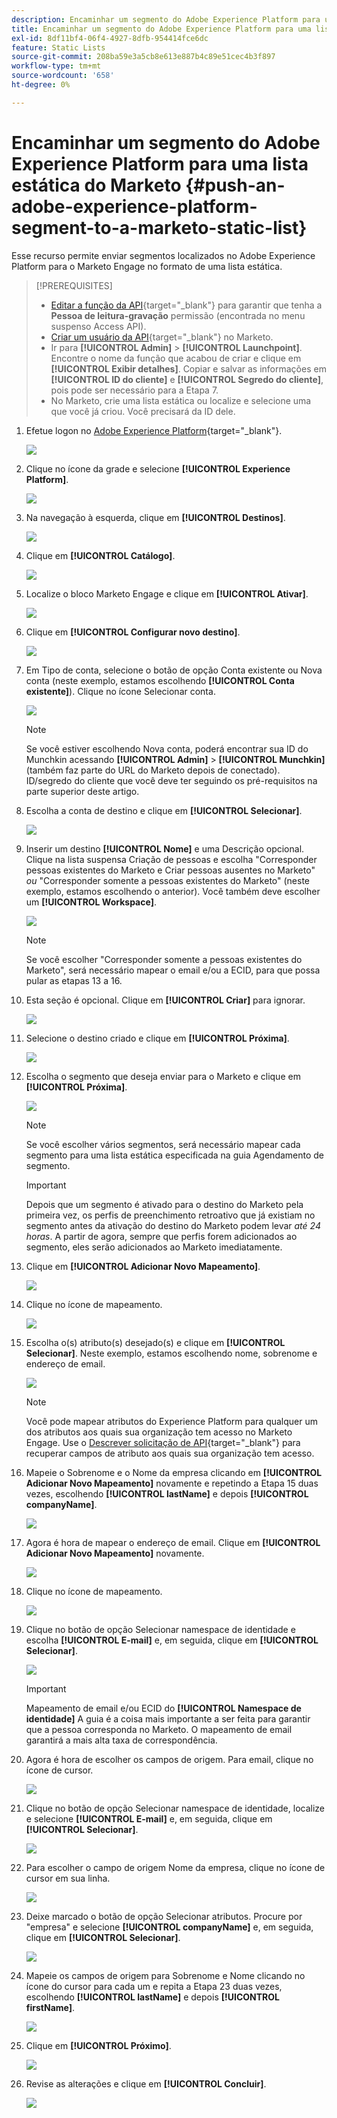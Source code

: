 ```yaml
---
description: Encaminhar um segmento do Adobe Experience Platform para uma lista estática do Marketo - Documentação do Marketo - Documentação do produto
title: Encaminhar um segmento do Adobe Experience Platform para uma lista estática do Marketo
exl-id: 8df11bf4-06f4-4927-8dfb-954414fce6dc
feature: Static Lists
source-git-commit: 208ba59e3a5cb8e613e887b4c89e51cec4b3f897
workflow-type: tm+mt
source-wordcount: '658'
ht-degree: 0%

---
```


# Encaminhar um segmento do Adobe Experience Platform para uma lista estática do Marketo {#push-an-adobe-experience-platform-segment-to-a-marketo-static-list}

Esse recurso permite enviar segmentos localizados no Adobe Experience Platform para o Marketo Engage no formato de uma lista estática.

>[!PREREQUISITES]
>
>* [Editar a função da API](/help/marketo/product-docs/administration/users-and-roles/create-delete-edit-and-change-a-user-role.md#edit-an-existing-role){target="_blank"} para garantir que tenha a **Pessoa de leitura-gravação** permissão (encontrada no menu suspenso Access API).
>* [Criar um usuário da API](/help/marketo/product-docs/administration/users-and-roles/create-an-api-only-user.md){target="_blank"} no Marketo.
>* Ir para **[!UICONTROL Admin]** > **[!UICONTROL Launchpoint]**. Encontre o nome da função que acabou de criar e clique em **[!UICONTROL Exibir detalhes]**. Copiar e salvar as informações em **[!UICONTROL ID do cliente]** e **[!UICONTROL Segredo do cliente]**, pois pode ser necessário para a Etapa 7.
>* No Marketo, crie uma lista estática ou localize e selecione uma que você já criou. Você precisará da ID dele.

1. Efetue logon no [Adobe Experience Platform](https://experience.adobe.com/){target="_blank"}.

   ![](assets/push-an-adobe-experience-platform-segment-1.png)

1. Clique no ícone da grade e selecione **[!UICONTROL Experience Platform]**.

   ![](assets/push-an-adobe-experience-platform-segment-2.png)

1. Na navegação à esquerda, clique em **[!UICONTROL Destinos]**.

   ![](assets/push-an-adobe-experience-platform-segment-3.png)

1. Clique em **[!UICONTROL Catálogo]**.

   ![](assets/push-an-adobe-experience-platform-segment-4.png)

1. Localize o bloco Marketo Engage e clique em **[!UICONTROL Ativar]**.

   ![](assets/push-an-adobe-experience-platform-segment-5.png)

1. Clique em **[!UICONTROL Configurar novo destino]**.

   ![](assets/push-an-adobe-experience-platform-segment-6.png)


1. Em Tipo de conta, selecione o botão de opção Conta existente ou Nova conta (neste exemplo, estamos escolhendo **[!UICONTROL Conta existente]**). Clique no ícone Selecionar conta.

   ![](assets/push-an-adobe-experience-platform-segment-7.png)

   >[!NOTE]
   >
   >Se você estiver escolhendo Nova conta, poderá encontrar sua ID do Munchkin acessando **[!UICONTROL Admin]** > **[!UICONTROL Munchkin]** (também faz parte do URL do Marketo depois de conectado). ID/segredo do cliente que você deve ter seguindo os pré-requisitos na parte superior deste artigo.

1. Escolha a conta de destino e clique em **[!UICONTROL Selecionar]**.

   ![](assets/push-an-adobe-experience-platform-segment-8.png)

1. Inserir um destino **[!UICONTROL Nome]** e uma Descrição opcional. Clique na lista suspensa Criação de pessoas e escolha &quot;Corresponder pessoas existentes do Marketo e Criar pessoas ausentes no Marketo&quot; _ou_ &quot;Corresponder somente a pessoas existentes do Marketo&quot; (neste exemplo, estamos escolhendo o anterior). Você também deve escolher um **[!UICONTROL Workspace]**.

   ![](assets/push-an-adobe-experience-platform-segment-9.png)

   >[!NOTE]
   >
   >Se você escolher &quot;Corresponder somente a pessoas existentes do Marketo&quot;, será necessário mapear o email e/ou a ECID, para que possa pular as etapas 13 a 16.

1. Esta seção é opcional. Clique em **[!UICONTROL Criar]** para ignorar.

   ![](assets/push-an-adobe-experience-platform-segment-10.png)

1. Selecione o destino criado e clique em **[!UICONTROL Próxima]**.

   ![](assets/push-an-adobe-experience-platform-segment-11.png)

1. Escolha o segmento que deseja enviar para o Marketo e clique em **[!UICONTROL Próxima]**.

   ![](assets/push-an-adobe-experience-platform-segment-12.png)

   >[!NOTE]
   >
   >Se você escolher vários segmentos, será necessário mapear cada segmento para uma lista estática especificada na guia Agendamento de segmento.

   >[!IMPORTANT]
   >
   >Depois que um segmento é ativado para o destino do Marketo pela primeira vez, os perfis de preenchimento retroativo que já existiam no segmento antes da ativação do destino do Marketo podem levar _até 24 horas_. A partir de agora, sempre que perfis forem adicionados ao segmento, eles serão adicionados ao Marketo imediatamente.

1. Clique em **[!UICONTROL Adicionar Novo Mapeamento]**.

   ![](assets/push-an-adobe-experience-platform-segment-13.png)

1. Clique no ícone de mapeamento.

   ![](assets/push-an-adobe-experience-platform-segment-14.png)

1. Escolha o(s) atributo(s) desejado(s) e clique em **[!UICONTROL Selecionar]**. Neste exemplo, estamos escolhendo nome, sobrenome e endereço de email.

   ![](assets/push-an-adobe-experience-platform-segment-15.png)

   >[!NOTE]
   >
   >Você pode mapear atributos do Experience Platform para qualquer um dos atributos aos quais sua organização tem acesso no Marketo Engage. Use o [Descrever solicitação de API](https://developers.marketo.com/rest-api/lead-database/leads/#describe){target="_blank"} para recuperar campos de atributo aos quais sua organização tem acesso.

1. Mapeie o Sobrenome e o Nome da empresa clicando em **[!UICONTROL Adicionar Novo Mapeamento]** novamente e repetindo a Etapa 15 duas vezes, escolhendo **[!UICONTROL lastName]** e depois **[!UICONTROL companyName]**.

   ![](assets/push-an-adobe-experience-platform-segment-16.png)

1. Agora é hora de mapear o endereço de email. Clique em **[!UICONTROL Adicionar Novo Mapeamento]** novamente.

   ![](assets/push-an-adobe-experience-platform-segment-17.png)

1. Clique no ícone de mapeamento.

   ![](assets/push-an-adobe-experience-platform-segment-18.png)

1. Clique no botão de opção Selecionar namespace de identidade e escolha **[!UICONTROL E-mail]** e, em seguida, clique em **[!UICONTROL Selecionar]**.

   ![](assets/push-an-adobe-experience-platform-segment-19.png)

   >[!IMPORTANT]
   >
   >Mapeamento de email e/ou ECID do **[!UICONTROL Namespace de identidade]** A guia é a coisa mais importante a ser feita para garantir que a pessoa corresponda no Marketo. O mapeamento de email garantirá a mais alta taxa de correspondência.

1. Agora é hora de escolher os campos de origem. Para email, clique no ícone de cursor.

   ![](assets/push-an-adobe-experience-platform-segment-20.png)

1. Clique no botão de opção Selecionar namespace de identidade, localize e selecione **[!UICONTROL E-mail]** e, em seguida, clique em **[!UICONTROL Selecionar]**.

   ![](assets/push-an-adobe-experience-platform-segment-21.png)

1. Para escolher o campo de origem Nome da empresa, clique no ícone de cursor em sua linha.

   ![](assets/push-an-adobe-experience-platform-segment-22.png)

1. Deixe marcado o botão de opção Selecionar atributos. Procure por &quot;empresa&quot; e selecione **[!UICONTROL companyName]** e, em seguida, clique em **[!UICONTROL Selecionar]**.

   ![](assets/push-an-adobe-experience-platform-segment-23.png)

1. Mapeie os campos de origem para Sobrenome e Nome clicando no ícone do cursor para cada um e repita a Etapa 23 duas vezes, escolhendo **[!UICONTROL lastName]** e depois **[!UICONTROL firstName]**.

   ![](assets/push-an-adobe-experience-platform-segment-24.png)

1. Clique em **[!UICONTROL Próximo]**.

   ![](assets/push-an-adobe-experience-platform-segment-25.png)

1. Revise as alterações e clique em **[!UICONTROL Concluir]**.

   ![](assets/push-an-adobe-experience-platform-segment-26.png)
